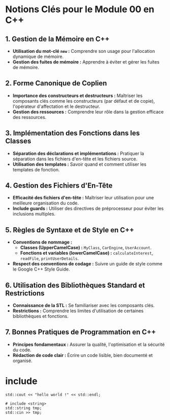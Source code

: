 # Notions Clés pour le Module 00 en C++

## 1. Gestion de la Mémoire en C++
- **Utilisation du mot-clé `new` :** Comprendre son usage pour l'allocation dynamique de mémoire.
- **Gestion des fuites de mémoire :** Apprendre à éviter et gérer les fuites de mémoire.

## 2. Forme Canonique de Coplien
- **Importance des constructeurs et destructeurs :** Maîtriser les composants clés comme les constructeurs (par défaut et de copie), l'opérateur d'affectation et le destructeur.
- **Gestion des ressources :** Comprendre leur rôle dans la gestion efficace des ressources.

## 3. Implémentation des Fonctions dans les Classes
- **Séparation des déclarations et implémentations :** Pratiquer la séparation dans les fichiers d'en-tête et les fichiers source.
- **Utilisation des templates :** Savoir quand et comment utiliser les templates de fonction.

## 4. Gestion des Fichiers d'En-Tête
- **Efficacité des fichiers d'en-tête :** Maîtriser leur utilisation pour une meilleure organisation du code.
- **Include guards :** Utiliser des directives de préprocesseur pour éviter les inclusions multiples.

## 5. Règles de Syntaxe et de Style en C++
- **Conventions de nommage :**
  - **Classes (UpperCamelCase) :** `MyClass`, `CarEngine`, `UserAccount`.
  - **Fonctions et variables (lowerCamelCase) :** `calculateInterest`, `readFile`, `printUserDetails`.
- **Respect des conventions de codage :** Suivre un guide de style comme le Google C++ Style Guide.

## 6. Utilisation des Bibliothèques Standard et Restrictions
- **Connaissance de la STL :** Se familiariser avec les composants clés.
- **Restrictions :** Comprendre les limites d'utilisation de certaines bibliothèques et fonctions.

## 7. Bonnes Pratiques de Programmation en C++
- **Principes fondamentaux :** Assurer la qualité, l'optimisation et la sécurité du code.
- **Rédaction de code clair :** Écrire un code lisible, bien documenté et organisé.


 # include <iostream>
	std::cout << "hello world !" << std::endl;
	
    # include <string>
    std::string	tmp;
    std::cin >> tmp;